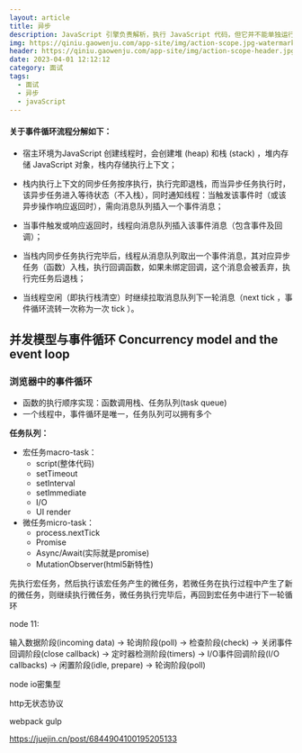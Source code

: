 ```yaml
---
layout: article
title: 异步
description: JavaScript 引擎负责解析，执行 JavaScript 代码，但它并不能单独运行，通常都得有一个宿主环境，一般如浏览器或 Node 服务器，前文说到的单线程是指在这些宿主环境创建单一线程，提供一种机制，调用 JavaScript 引擎完成多个 JavaScript 代码块的调度，这种机制就称为事件循环（ Event Loop ）
img: https://qiniu.gaowenju.com/app-site/img/action-scope.jpg-watermark
header: https://qiniu.gaowenju.com/app-site/img/action-scope-header.jpg-watermark
date: 2023-04-01 12:12:12
category: 面试
tags:
  - 面试
  - 异步
  - javaScript
---
```




#### 关于事件循环流程分解如下：

- 宿主环境为JavaScript 创建线程时，会创建堆 (heap) 和栈 (stack) ，堆内存储 JavaScript 对象，栈内存储执行上下文；

- 栈内执行上下文的同步任务按序执行，执行完即退栈，而当异步任务执行时，该异步任务进入等待状态（不入栈），同时通知线程：当触发该事件时（或该异步操作响应返回时），需向消息队列插入一个事件消息；

- 当事件触发或响应返回时，线程向消息队列插入该事件消息（包含事件及回调）；

- 当栈内同步任务执行完毕后，线程从消息队列取出一个事件消息，其对应异步任务（函数）入栈，执行回调函数，如果未绑定回调，这个消息会被丢弃，执行完任务后退栈；

- 当线程空闲（即执行栈清空）时继续拉取消息队列下一轮消息（next tick ，事件循环流转一次称为一次 tick ）。


## 并发模型与事件循环 Concurrency model and the event loop


### 浏览器中的事件循环

- 函数的执行顺序实现：函数调用栈、任务队列(task queue)
- 一个线程中，事件循环是唯一，任务队列可以拥有多个

**任务队列：**

- 宏任务macro-task：
	- script(整体代码)
	- setTimeout
	- setInterval
	- setImmediate
	- I/O
	- UI render
- 微任务micro-task：
	- process.nextTick
	- Promise
	- Async/Await(实际就是promise)
	- MutationObserver(html5新特性)


先执行宏任务，然后执行该宏任务产生的微任务，若微任务在执行过程中产生了新的微任务，则继续执行微任务，微任务执行完毕后，再回到宏任务中进行下一轮循环


node 11:

输入数据阶段(incoming data)
->
轮询阶段(poll)
->
检查阶段(check)
->
关闭事件回调阶段(close callback)
->
定时器检测阶段(timers)
->
I/O事件回调阶段(I/O callbacks)
->
闲置阶段(idle, prepare)
->
轮询阶段(poll)




node io密集型


http无状态协议

webpack  gulp


https://juejin.cn/post/6844904100195205133